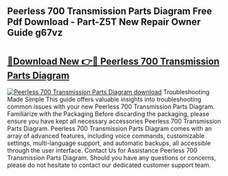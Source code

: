 ## Peerless 700 Transmission Parts Diagram Free Pdf Download - Part-Z5T New Repair Owner Guide g67vz

# <h2><a href="http://dfnx77.blite.top/?on=Peerless+700+Transmission+Parts+Diagram">🔗Download New 👉🔴 Peerless 700 Transmission Parts Diagram</a></h2>

[![Peerless 700 Transmission Parts Diagram download](https://i.imgur.com/lujVjoI.png)](http://dfnx77.blite.top/?on=Peerless+700+Transmission+Parts+Diagram)
Troubleshooting Made Simple This guide offers valuable insights into troubleshooting common issues with your new Peerless 700 Transmission Parts Diagram. Familiarize with the Packaging Before discarding the packaging, please ensure you have kept all necessary accessories Peerless 700 Transmission Parts Diagram. Peerless 700 Transmission Parts Diagram comes with an array of advanced features, including voice commands, customizable settings, multi-language support, and automatic backups, all accessible through the user interface. Contact Us for Assistance Peerless 700 Transmission Parts Diagram. Should you have any questions or concerns, please do not hesitate to contact our dedicated customer support team.
